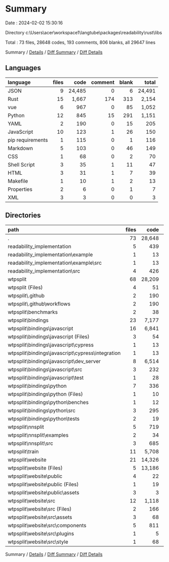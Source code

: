 # Summary

Date : 2024-02-02 15:30:16

Directory c:\\Users\\acer\\workspace1\\langtube\\packages\\readability\\rust\\libs

Total : 73 files,  28648 codes, 193 comments, 806 blanks, all 29647 lines

Summary / [Details](details.md) / [Diff Summary](diff.md) / [Diff Details](diff-details.md)

## Languages
| language | files | code | comment | blank | total |
| :--- | ---: | ---: | ---: | ---: | ---: |
| JSON | 9 | 24,485 | 0 | 6 | 24,491 |
| Rust | 15 | 1,667 | 174 | 313 | 2,154 |
| vue | 6 | 967 | 0 | 85 | 1,052 |
| Python | 12 | 845 | 15 | 291 | 1,151 |
| YAML | 2 | 190 | 0 | 15 | 205 |
| JavaScript | 10 | 123 | 1 | 26 | 150 |
| pip requirements | 1 | 115 | 0 | 1 | 116 |
| Markdown | 5 | 103 | 0 | 46 | 149 |
| CSS | 1 | 68 | 0 | 2 | 70 |
| Shell Script | 3 | 35 | 1 | 11 | 47 |
| HTML | 3 | 31 | 1 | 7 | 39 |
| Makefile | 1 | 10 | 1 | 2 | 13 |
| Properties | 2 | 6 | 0 | 1 | 7 |
| XML | 3 | 3 | 0 | 0 | 3 |

## Directories
| path | files | code | comment | blank | total |
| :--- | ---: | ---: | ---: | ---: | ---: |
| . | 73 | 28,648 | 193 | 806 | 29,647 |
| readability_implementation | 5 | 439 | 50 | 63 | 552 |
| readability_implementation\\example | 1 | 13 | 32 | 8 | 53 |
| readability_implementation\\example\\src | 1 | 13 | 32 | 8 | 53 |
| readability_implementation\\src | 4 | 426 | 18 | 55 | 499 |
| wtpsplit | 68 | 28,209 | 143 | 743 | 29,095 |
| wtpsplit (Files) | 4 | 51 | 1 | 18 | 70 |
| wtpsplit\\.github | 2 | 190 | 0 | 15 | 205 |
| wtpsplit\\.github\\workflows | 2 | 190 | 0 | 15 | 205 |
| wtpsplit\\benchmarks | 2 | 38 | 0 | 18 | 56 |
| wtpsplit\\bindings | 23 | 7,177 | 70 | 162 | 7,409 |
| wtpsplit\\bindings\\javascript | 16 | 6,841 | 24 | 74 | 6,939 |
| wtpsplit\\bindings\\javascript (Files) | 3 | 54 | 0 | 2 | 56 |
| wtpsplit\\bindings\\javascript\\cypress | 1 | 13 | 0 | 3 | 16 |
| wtpsplit\\bindings\\javascript\\cypress\\integration | 1 | 13 | 0 | 3 | 16 |
| wtpsplit\\bindings\\javascript\\dev_server | 8 | 6,514 | 0 | 16 | 6,530 |
| wtpsplit\\bindings\\javascript\\src | 3 | 232 | 24 | 48 | 304 |
| wtpsplit\\bindings\\javascript\\test | 1 | 28 | 0 | 5 | 33 |
| wtpsplit\\bindings\\python | 7 | 336 | 46 | 88 | 470 |
| wtpsplit\\bindings\\python (Files) | 1 | 10 | 1 | 2 | 13 |
| wtpsplit\\bindings\\python\\benches | 1 | 12 | 0 | 6 | 18 |
| wtpsplit\\bindings\\python\\src | 3 | 295 | 45 | 68 | 408 |
| wtpsplit\\bindings\\python\\tests | 2 | 19 | 0 | 12 | 31 |
| wtpsplit\\nnsplit | 5 | 719 | 57 | 146 | 922 |
| wtpsplit\\nnsplit\\examples | 2 | 34 | 0 | 11 | 45 |
| wtpsplit\\nnsplit\\src | 3 | 685 | 57 | 135 | 877 |
| wtpsplit\\train | 11 | 5,708 | 13 | 246 | 5,967 |
| wtpsplit\\website | 21 | 14,326 | 2 | 138 | 14,466 |
| wtpsplit\\website (Files) | 5 | 13,186 | 1 | 9 | 13,196 |
| wtpsplit\\website\\public | 4 | 22 | 1 | 3 | 26 |
| wtpsplit\\website\\public (Files) | 1 | 19 | 1 | 3 | 23 |
| wtpsplit\\website\\public\\assets | 3 | 3 | 0 | 0 | 3 |
| wtpsplit\\website\\src | 12 | 1,118 | 0 | 126 | 1,244 |
| wtpsplit\\website\\src (Files) | 2 | 166 | 0 | 17 | 183 |
| wtpsplit\\website\\src\\assets | 3 | 68 | 0 | 32 | 100 |
| wtpsplit\\website\\src\\components | 5 | 811 | 0 | 72 | 883 |
| wtpsplit\\website\\src\\plugins | 1 | 5 | 0 | 3 | 8 |
| wtpsplit\\website\\src\\style | 1 | 68 | 0 | 2 | 70 |

Summary / [Details](details.md) / [Diff Summary](diff.md) / [Diff Details](diff-details.md)